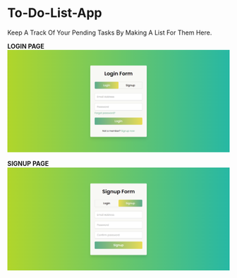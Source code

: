 # To-Do-List-App
Keep A Track Of Your Pending Tasks By Making A List For Them Here.

**LOGIN PAGE**
![Login Form image](https://github.com/srijitpatra99/To-Do-List-App/blob/master/images/Login.png?raw=true)
 
 **SIGNUP PAGE**
 ![Signup Form image](https://github.com/srijitpatra99/To-Do-List-App/blob/master/images/SignUp.png?raw=true)
